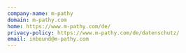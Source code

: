 ```yaml
---
company-name: m-pathy
domain: m-pathy.com
home: https://www.m-pathy.com/de/
privacy-policy: https://www.m-pathy.com/de/datenschutz/
email: inbound@m-pathy.com
---
```




